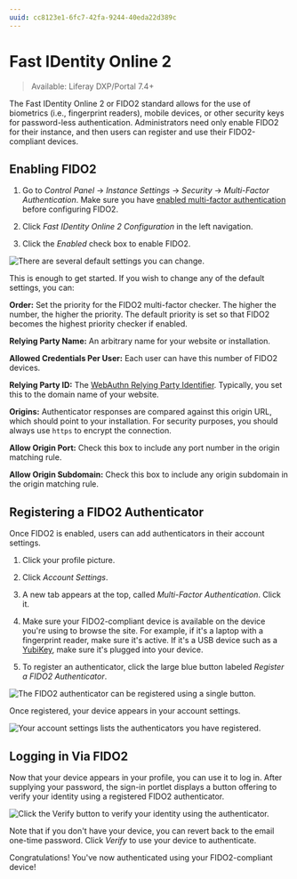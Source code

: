 ```yaml
---
uuid: cc8123e1-6fc7-42fa-9244-40eda22d389c
---
```

# Fast IDentity Online 2

> Available: Liferay DXP/Portal 7.4+

The Fast IDentity Online 2 or FIDO2 standard allows for the use of biometrics (i.e., fingerprint readers), mobile devices, or other security keys for password-less authentication. Administrators need only enable FIDO2 for their instance, and then users can register and use their FIDO2-compliant devices. 

## Enabling FIDO2

1. Go to _Control Panel_ &rarr; _Instance Settings_ &rarr; _Security_ &rarr; _Multi-Factor Authentication_. Make sure you have [enabled multi-factor authentication](./using-multi-factor-authentication.md) before configuring FIDO2. 

1. Click _Fast IDentity Online 2 Configuration_ in the left navigation. 

1. Click the _Enabled_ check box to enable FIDO2. 

![There are several default settings you can change.](./fast-identity-online-2/images/01.png)

This is enough to get started. If you wish to change any of the default settings, you can: 

**Order:** Set the priority for the FIDO2 multi-factor checker. The higher the number, the higher the priority. The default priority is set so that FIDO2 becomes the highest priority checker if enabled. 

**Relying Party Name:** An arbitrary name for your website or installation. 

**Allowed Credentials Per User:** Each user can have this number of FIDO2 devices. 

**Relying Party ID:** The [WebAuthn Relying Party Identifier](https://www.w3.org/TR/webauthn-2/#relying-party). Typically, you set this to the domain name of your website. 

**Origins:** Authenticator responses are compared against this origin URL, which should point to your installation. For security purposes, you should always use `https` to encrypt the connection. 

**Allow Origin Port:** Check this box to include any port number in the origin matching rule. 

**Allow Origin Subdomain:** Check this box to include any origin subdomain in the origin matching rule. 

## Registering a FIDO2 Authenticator

Once FIDO2 is enabled, users can add authenticators in their account settings. 

1. Click your profile picture. 

1. Click _Account Settings_. 

1. A new tab appears at the top, called _Multi-Factor Authentication_. Click it. 

1. Make sure your FIDO2-compliant device is available on the device you're using to browse the site. For example, if it's a laptop with a fingerprint reader, make sure it's active. If it's a USB device such as a [YubiKey](https://www.yubico.com), make sure it's plugged into your device. 

1. To register an authenticator, click the large blue button labeled _Register a FIDO2 Authenticator_. 

![The FIDO2 authenticator can be registered using a single button.](./fast-identity-online-2/images/02.png)

Once registered, your device appears in your account settings. 

![Your account settings lists the authenticators you have registered.](./fast-identity-online-2/images/03.png)

## Logging in Via FIDO2

Now that your device appears in your profile, you can use it to log in. After supplying your password, the sign-in portlet displays a button offering to verify your identity using a registered FIDO2 authenticator. 

![Click the Verify button to verify your identity using the authenticator.](./fast-identity-online-2/images/04.png)

Note that if you don't have your device, you can revert back to the email one-time password. Click _Verify_ to use your device to authenticate. 

Congratulations! You've now authenticated using your FIDO2-compliant device! 
